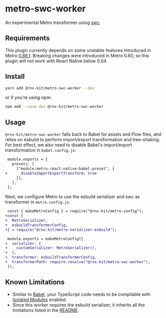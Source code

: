 # metro-swc-worker

An experimental Metro transformer using [swc](https://swc.rs/).

## Requirements

This plugin currently depends on some unstable features introduced in Metro
[0.66.1](https://github.com/facebook/metro/releases/tag/v0.66.1). Breaking
changes were introduced in Metro 0.60, so this plugin will not work with React
Native below 0.64.

## Install

```sh
yarn add @rnx-kit/metro-swc-worker --dev
```

or if you're using npm:

```sh
npm add --save-dev @rnx-kit/metro-swc-worker
```

## Usage

`@rnx-kit/metro-swc-worker` falls back to Babel for assets and Flow files, and
relies on esbuild to perform import/export transformation and tree-shaking. For
best effect, we also need to disable Babel's import/export transformation in
`babel.config.js`:

```diff
 module.exports = {
   presets: [
     ["module:metro-react-native-babel-preset", {
+      disableImportExportTransform: true
     }],
   ],
 };
```

Next, we configure Metro to use the esbuild serializer and swc as transformer in
`metro.config.js`:

```diff
 const { makeMetroConfig } = require("@rnx-kit/metro-config");
+const {
+  MetroSerializer,
+  esbuildTransformerConfig,
+} = require("@rnx-kit/metro-serializer-esbuild");

 module.exports = makeMetroConfig({
+  serializer: {
+    customSerializer: MetroSerializer(),
+  },
+  transformer: esbuildTransformerConfig,
+  transformerPath: require.resolve("@rnx-kit/metro-swc-worker"),
 });
```

## Known Limitations

- Similar to
  [Babel](https://babeljs.io/docs/en/babel-plugin-transform-typescript#typescript-compiler-options),
  your TypeScript code needs to be compilable with
  [Isolated Modules](https://www.typescriptlang.org/tsconfig#isolatedModules)
  enabled.
- Since this worker requires the esbuild serializer, it inherits all the
  limitations listed in the
  [README](https://github.com/microsoft/rnx-kit/tree/main/packages/metro-serializer-esbuild#known-limitations).
